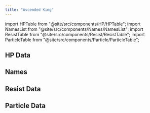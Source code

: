 ```yaml
---
title: "Ascended King"
---
```


import HPTable from "@site/src/components/HP/HPTable";
import NamesList from "@site/src/components/Names/NamesList";
import ResistTable from "@site/src/components/Resist/ResistTable";
import ParticleTable from "@site/src/components/Particle/ParticleTable";

## HP Data

<HPTable item_key="ascendedking" data_src="enemy" />

## Names

<NamesList item_key="ascendedking" data_src="enemy" />

## Resist Data

<ResistTable item_key="ascendedking" data_src="enemy" />

## Particle Data

<ParticleTable item_key="ascendedking" data_src="enemy" />